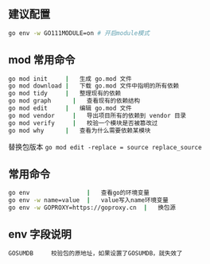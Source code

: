 ## 建议配置

```sh
go env -w GO111MODULE=on # 开启module模式
```

## mod 常用命令

```sh
go mod init	    |   生成 go.mod 文件
go mod download	|   下载 go.mod 文件中指明的所有依赖
go mod tidy	    |   整理现有的依赖
go mod graph	  |   查看现有的依赖结构
go mod edit	    |   编辑 go.mod 文件
go mod vendor	  |   导出项目所有的依赖到 vendor 目录
go mod verify	  |   校验一个模块是否被篡改过
go mod why	    |   查看为什么需要依赖某模块
```

替换包版本 `go mod edit -replace = source replace_source`

## 常用命令

```sh
go env                |   查看go的环境变量
go env -w name=value  |   value写入name环境变量
go env -w GOPROXY=https://goproxy.cn  |   换包源

```

## env 字段说明

```sh
GOSUMDB     校验包的原地址，如果设置了GOSUMDB，就失效了
```
